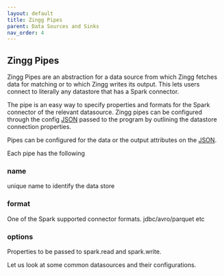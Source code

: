 ```yaml
---
layout: default
title: Zingg Pipes
parent: Data Sources and Sinks
nav_order: 4
---
```

## Zingg Pipes

Zingg Pipes are an abstraction for a data source from which Zingg fetches data for matching or to which Zingg writes its output. This lets users connect to literally any datastore that has a Spark connector.

The pipe is an easy way to specify properties and formats for the Spark connector of the relevant datasource. Zingg pipes can be configured through the config [JSON](../setup/configuration.md) passed to the program by outlining the datastore connection properties. 

Pipes can be configured for the data or the output attributes on the [JSON](../setup/configuration.md). 

Each pipe has the following

### name

unique name to identify the data store

### format

One of the Spark supported connector formats. jdbc/avro/parquet etc

### options

Properties to be passed to spark.read and spark.write.

Let us look at some common datasources and their configurations. 







